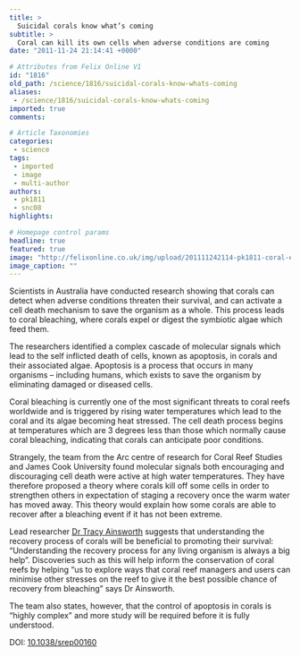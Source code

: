 ```yaml
---
title: >
  Suicidal corals know what’s coming
subtitle: >
  Coral can kill its own cells when adverse conditions are coming
date: "2011-11-24 21:14:41 +0000"

# Attributes from Felix Online V1
id: "1816"
old_path: /science/1816/suicidal-corals-know-whats-coming
aliases:
 - /science/1816/suicidal-corals-know-whats-coming
imported: true
comments:

# Article Taxonomies
categories:
 - science
tags:
 - imported
 - image
 - multi-author
authors:
 - pk1811
 - snc08
highlights:

# Homepage control params
headline: true
featured: true
image: "http://felixonline.co.uk/img/upload/201111242114-pk1811-coral-endangered-bleaching-climate-change-1024x768.jpg"
image_caption: ""
---
```


Scientists in Australia have conducted research showing that corals can detect when adverse conditions threaten their survival, and can activate a cell death mechanism to save the organism as a whole. This process leads to coral bleaching, where corals expel or digest the symbiotic algae which feed them.

The researchers identified a complex cascade of molecular signals which lead to the self inflicted death of cells, known as apoptosis, in corals and their associated algae. Apoptosis is a process that occurs in many organisms – including humans, which exists to save the organism by eliminating damaged or diseased cells.

Coral bleaching is currently one of the most significant threats to coral reefs worldwide and is triggered by rising water temperatures which lead to the coral and its algae becoming heat stressed. The cell death process begins at temperatures which are 3 degrees less than those which normally cause coral bleaching, indicating that corals can anticipate poor conditions.

Strangely, the team from the Arc centre of research for Coral Reef Studies and James Cook University found molecular signals both encouraging and discouraging cell death were active at high water temperatures. They have therefore proposed a theory where corals kill off some cells in order to strengthen others in expectation of staging a recovery once the warm water has moved away. This theory would explain how some corals are able to recover after a bleaching event if it has not been extreme.

Lead researcher [Dr Tracy Ainsworth](http://www.coralcoe.org.au/research/tracyainsworth.html) suggests that understanding the recovery process of corals will be beneficial to promoting their survival: “Understanding the recovery process for any living organism is always a big help”. Discoveries such as this will help inform the conservation of coral reefs by helping “us to explore ways that coral reef managers and users can minimise other stresses on the reef to give it the best possible chance of recovery from bleaching” says Dr Ainsworth.

The team also states, however, that the control of apoptosis in corals is “highly complex” and more study will be required before it is fully understood.

DOI: [10.1038/srep00160](http://www.nature.com/srep/2011/111117/srep00160/full/srep00160.html)
